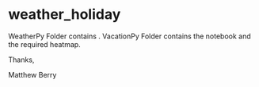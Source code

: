 # weather_holiday

WeatherPy Folder contains .
VacationPy Folder contains the notebook and the required heatmap.

Thanks,

Matthew Berry

